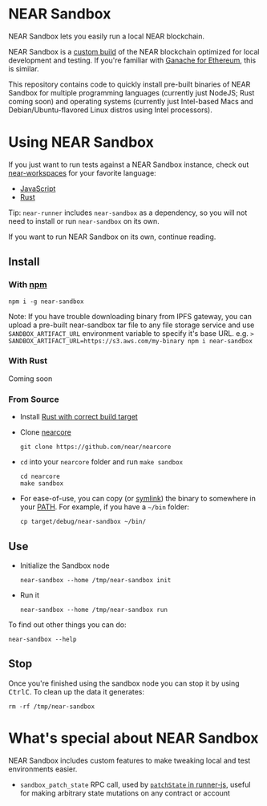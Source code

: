 # NEAR Sandbox

NEAR Sandbox lets you easily run a local NEAR blockchain.

NEAR Sandbox is a [custom build](https://github.com/near/nearcore/blob/9f5e20b29f1a15a00fc50d6051b3b44bb6db60b6/Makefile#L67-L69) of the NEAR blockchain optimized for local development and testing. If you're familiar with [Ganache for Ethereum](https://www.trufflesuite.com/ganache), this is similar.

This repository contains code to quickly install pre-built binaries of NEAR Sandbox for multiple programming languages (currently just NodeJS; Rust coming soon) and operating systems (currently just Intel-based Macs and Debian/Ubuntu-flavored Linux distros using Intel processors).

# Using NEAR Sandbox

If you just want to run tests against a NEAR Sandbox instance, check out [near-workspaces](https://github.com/near/workspaces) for your favorite language:
- [JavaScript](https://github.com/near/workspaces-js)
- [Rust](https://github.com/near/workspaces-rs)

Tip: `near-runner` includes `near-sandbox` as a dependency, so you will not need to install or run `near-sandbox` on its own.

If you want to run NEAR Sandbox on its own, continue reading.

## Install

### With [npm](https://www.npmjs.com/)

    npm i -g near-sandbox

Note: If you have trouble downloading binary from IPFS gateway, you can upload a pre-built near-sandbox tar file to any file storage service and use `SANDBOX_ARTIFACT_URL` environment variable to specify it's base URL.
e.g. `> SANDBOX_ARTIFACT_URL=https://s3.aws.com/my-binary npm i near-sandbox`


### With Rust

Coming soon

### From Source

* Install [Rust with correct build target](https://docs.near.org/develop/prerequisites)

* Clone [nearcore](https://github.com/near/nearcore)

      git clone https://github.com/near/nearcore

* `cd` into your `nearcore` folder and run `make sandbox`

      cd nearcore
      make sandbox

* For ease-of-use, you can copy (or [symlink](https://kb.iu.edu/d/abbe)) the binary to somewhere in your [PATH](https://www.cloudsavvyit.com/1933/what-is-the-unix-path-and-how-do-you-add-programs-to-it/). For example, if you have a `~/bin` folder:

      cp target/debug/near-sandbox ~/bin/

## Use

* Initialize the Sandbox node

      near-sandbox --home /tmp/near-sandbox init

* Run it

      near-sandbox --home /tmp/near-sandbox run

To find out other things you can do:

    near-sandbox --help

## Stop

Once you're finished using the sandbox node you can stop it by using <kbd>Ctrl</kbd><kbd>C</kbd>. To clean up the data it generates:

    rm -rf /tmp/near-sandbox

# What's special about NEAR Sandbox

NEAR Sandbox includes custom features to make tweaking local and test environments easier.

* `sandbox_patch_state` RPC call, used by [`patchState` in runner-js](https://github.com/near/runner-js#patch-state-on-the-fly), useful for making arbitrary state mutations on any contract or account
